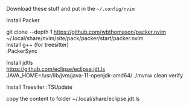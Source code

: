 Download these stuff and put in the `~/.config/nvim`

Install Packer

git clone --depth 1 https://github.com/wbthomason/packer.nvim \
 ~/.local/share/nvim/site/pack/packer/start/packer.nvim \
 Install g++ (for treesitter) \
 :PackerSync
 
Install jdtls \
https://github.com/eclipse/eclipse.jdt.ls \
JAVA_HOME=/usr/lib/jvm/java-11-openjdk-amd64/ ./mvnw clean verify

Install Treesiter
:TSUpdate

copy the content to folder
~/.local/share/eclipse.jdt.ls

